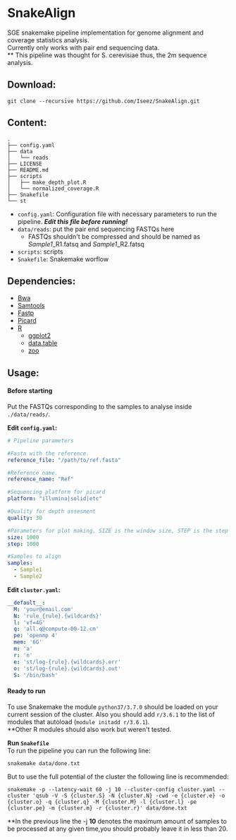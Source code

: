 # SnakeAlign
SGE snakemake pipeline implementation for genome alignment and coverage statistics analysis.  
Currently only works with pair end sequencing data.  
** This pipeline was thought for S. cerevisiae thus, the 2m sequence analysis.

## **Download:**

```
git clone --recursive https://github.com/Iseez/SnakeAlign.git
```

## **Content:**
```
.
├── config.yaml
├── data
│   └── reads
├── LICENSE
├── README.md
├── scripts
│   ├── make_depth_plot.R
│   └── normalized_coverage.R
├── Snakefile
└── st
```
- `config.yaml`: Configuration file with necessary parameters to run the pipeline. ***Edit this file before running!***
- `data/reads`: put the pair end sequencing FASTQs here
  - FASTQs shouldn't be compressed and should be named as  *Sample1*\_R1.fatsq and *Sample1*\_R2.fatsq
- `scripts`: scripts
- `Snakefile`: Snakemake worflow

## **Dependencies:**
- [Bwa](https://bio-bwa.sourceforge.net)
- [Samtools](http://www.htslib.org)
- [Fastp](http://www.htslib.org)
- [Picard](https://broadinstitute.github.io/picard/)
- [R](https://www.r-project.org)
  - [ggplot2](https://ggplot2.tidyverse.org)
  - [data.table](https://rdatatable.gitlab.io/data.table/)
  - [zoo](https://cran.r-project.org/web/packages/zoo/index.html)

## **Usage:**
#### **Before starting**

Put the FASTQs corresponding to the samples to analyse inside `./data/reads/`.

**Edit `config.yaml`:**
```YAML
# Pipeline parameters

#Fasta with the reference.
reference_file: "/path/to/ref.fasta"

#Reference name.
reference_name: "Ref"

#Sequencing platform for picard
platform: "illumina|solid|etc"

#Quality for depth assesment
quality: 30

#Parameters for plot making. SIZE is the window size, STEP is the step size
size: 1000
step: 1000

#Samples to align
samples:
  - Sample1
  - Sample2

```  
**Edit `cluster.yaml`:**
```YAML
__default__:
  M: 'your@email.com'
  N: 'rule_{rule}.{wildcards}'
  l: 'vf=4G'
  q: 'all.q@compute-00-12.cm'
  pe: 'openmp 4'
  mem: '6G'
  m: 'a'
  r: 'n'
  e: 'st/log-{rule}.{wildcards}.err'
  o: 'st/log-{rule}.{wildcards}.out'
  S: '/bin/bash'
```
#### **Ready to run**
To use Snakemake the module `python37/3.7.0` should be loaded on your current session of the cluster. Also you should add `r/3.6.1` to the list of modules that autoload (`module initadd r/3.6.1`).  
\**Other R modules should also work but weren't tested.

**Run `Snakefile`**  
To run the pipeline you can run the following line:
```
snakemake data/done.txt

```
But to use the full potential of the cluster the following line is recommended:
```
snakemake -p --latency-wait 60 -j 10 --cluster-config cluster.yaml --cluster 'qsub -V -S {cluster.S} -N {cluster.N} -cwd -e {cluster.e} -o {cluster.o} -q {cluster.q} -M {cluster.M} -l {cluster.l} -pe {cluster.pe} -m {cluster.m} -r {cluster.r}' data/done.txt
```
\**In the previous line the -j **10** denotes the maximum amount of samples to be processed at any given time,you should probably leave it in less than 20.
